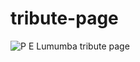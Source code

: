 # tribute-page
![P E Lumumba tribute page](https://user-images.githubusercontent.com/57466315/115150577-4126bc80-a069-11eb-8fa2-d833b4680811.PNG)
